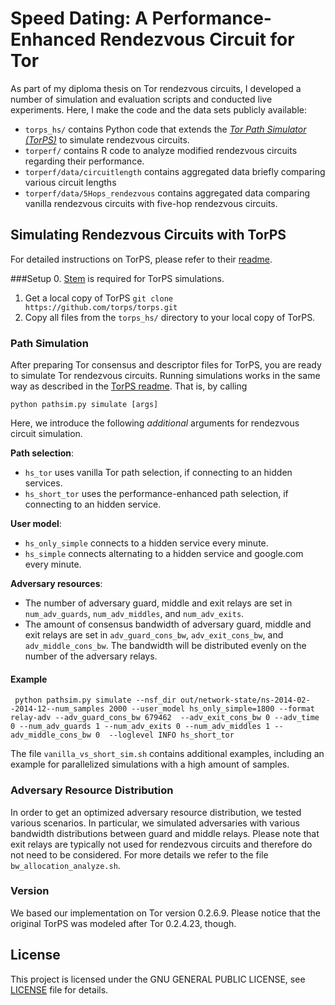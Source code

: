 # Speed Dating: A Performance-Enhanced Rendezvous Circuit for Tor
As part of my diploma thesis on Tor rendezvous circuits, I developed a number of simulation and evaluation scripts and conducted live experiments.
Here, I make the code and the data sets publicly available:

 - `torps_hs/` contains Python code that extends the *[Tor Path Simulator (TorPS)](https://torps.github.io/)* to simulate rendezvous circuits.
 - `torperf/` contains R code to analyze modified rendezvous circuits regarding their performance.
 - `torperf/data/circuitlength` contains aggregated data briefly comparing various circuit lengths
 - `torperf/data/5Hops_rendezvous` contains aggregated data comparing vanilla rendezvous circuits with five-hop rendezvous circuits.


## Simulating Rendezvous Circuits with TorPS

For detailed instructions on TorPS, please refer to their [readme](https://github.com/torps/torps/blob/master/README.md).

###Setup
0. [Stem](https://stem.torproject.org/) is required for TorPS simulations.
1. Get a local copy of TorPS `git clone https://github.com/torps/torps.git`
2. Copy all files from the `torps_hs/` directory to your local copy of TorPS.

### Path Simulation
After preparing Tor consensus and descriptor files for TorPS, you are ready to simulate Tor rendezvous circuits. Running simulations works in the same way as described in the [TorPS readme](https://github.com/torps/torps/blob/master/README.md). That is, by calling
<pre><code>python pathsim.py simulate [args] </pre></code>

Here, we introduce the following *additional* arguments for rendezvous circuit simulation.

**Path selection**:

* `hs_tor` uses vanilla Tor path selection, if connecting to an hidden services.
* `hs_short_tor` uses the performance-enhanced path selection, if connecting to an hidden service.

**User model**:

* `hs_only_simple` connects to a hidden service every minute.
* `hs_simple` connects alternating to a hidden service and google.com every minute.

**Adversary resources**:

* The number of adversary guard, middle and exit relays are set in `num_adv_guards`, `num_adv_middles`, and `num_adv_exits`.
* The amount of consensus bandwidth of adversary guard, middle and exit relays are set in `adv_guard_cons_bw`, `adv_exit_cons_bw`, and `adv_middle_cons_bw`. The bandwidth will be distributed evenly on the number of the adversary relays.

#### Example
<pre><code> python pathsim.py simulate --nsf_dir out/network-state/ns-2014-02--2014-12--num_samples 2000 --user_model hs_only_simple=1800 --format relay-adv --adv_guard_cons_bw 679462  --adv_exit_cons_bw 0 --adv_time 0 --num_adv_guards 1 --num_adv_exits 0 --num_adv_middles 1 --adv_middle_cons_bw 0  --loglevel INFO hs_short_tor</pre></code>

The file `vanilla_vs_short_sim.sh` contains additional examples, including an example for parallelized simulations with a high amount of samples.

### Adversary Resource Distribution
In order to get an optimized adversary resource distribution, we tested various scenarios. In particular, we simulated adversaries with various bandwidth distributions between guard and middle relays. Please note that exit relays are typically not used for rendezvous circuits and therefore do not need to be considered. For more details we refer to the file `bw_allocation_analyze.sh`.

### Version
We based our implementation on Tor version 0.2.6.9. Please notice that the original TorPS was modeled after Tor 0.2.4.23, though.

## License
This project is licensed under the GNU GENERAL PUBLIC LICENSE, see [LICENSE](LICENSE) file for details.
